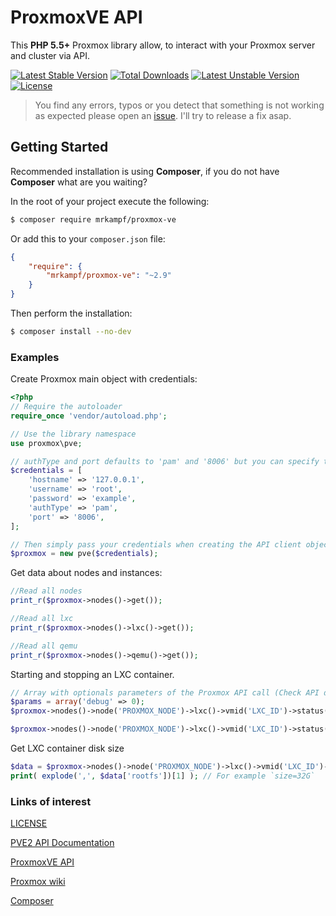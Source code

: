 # ProxmoxVE API
This **PHP 5.5+** Proxmox library allow, to interact with your Proxmox server and cluster via API.

[![Latest Stable Version](https://poser.pugx.org/mrkampf/proxmox-ve/v/stable)](https://packagist.org/packages/mrkampf/proxmox-ve)
[![Total Downloads](https://poser.pugx.org/mrkampf/proxmox-ve/downloads)](https://packagist.org/packages/mrkampf/proxmox-ve)
[![Latest Unstable Version](https://poser.pugx.org/mrkampf/proxmox-ve/v/unstable)](https://packagist.org/packages/mrkampf/proxmox-ve)
[![License](https://poser.pugx.org/mrkampf/proxmox-ve/license)](https://packagist.org/packages/mrkampf/proxmox-ve)

> You find any errors, typos or you detect that something is not working as expected please open an [issue](https://github.com/MrKampf/proxmoxVE/issues/new). I'll try to release a fix asap.

## Getting Started

Recommended installation is using **Composer**, if you do not have **Composer** what are you waiting?

In the root of your project execute the following:

```sh
$ composer require mrkampf/proxmox-ve
```

Or add this to your `composer.json` file:

```json
{
    "require": {
        "mrkampf/proxmox-ve": "~2.9"
    }
}
```

Then perform the installation:
```sh
$ composer install --no-dev
```

### Examples

Create Proxmox main object with credentials:
```php
<?php
// Require the autoloader
require_once 'vendor/autoload.php';

// Use the library namespace
use proxmox\pve;

// authType and port defaults to 'pam' and '8006' but you can specify them like so
$credentials = [
    'hostname' => '127.0.0.1',
    'username' => 'root',
    'password' => 'example',
    'authType' => 'pam',
    'port' => '8006',
];

// Then simply pass your credentials when creating the API client object.
$proxmox = new pve($credentials);
```

Get data about nodes and instances:
```php
//Read all nodes
print_r($proxmox->nodes()->get());

//Read all lxc
print_r($proxmox->nodes()->lxc()->get());

//Read all qemu
print_r($proxmox->nodes()->qemu()->get());
```

Starting and stopping an LXC container.
```php
// Array with optionals parameters of the Proxmox API call (Check API documentation link).
$params = array('debug' => 0);
$proxmox->nodes()->node('PROXMOX_NODE')->lxc()->vmid('LXC_ID')->status()->postStart(array());

$proxmox->nodes()->node('PROXMOX_NODE')->lxc()->vmid('LXC_ID')->status()->postStop(array());
```

Get LXC container disk size
```php
$data = $proxmox->nodes()->node('PROXMOX_NODE')->lxc()->vmid('LXC_ID')->getConfig(array('current' => 1))['data'];
print( explode(',', $data['rootfs'])[1] ); // For example `size=32G`
```

### Links of interest

[LICENSE](./LICENSE)

[PVE2 API Documentation](http://pve.proxmox.com/pve-docs/api-viewer/index.html)

[ProxmoxVE API](http://pve.proxmox.com/wiki/Proxmox_VE_API)

[Proxmox wiki](http://pve.proxmox.com/wiki)

[Composer](https://getcomposer.org/)
